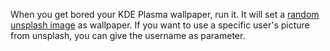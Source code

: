 When you get bored your KDE Plasma wallpaper, run it. It will set a [random unsplash image](https://source.unsplash.com/) as wallpaper. If you want to use a specific user's picture from unsplash, you can give the username as parameter.
